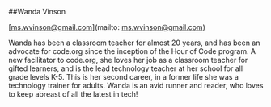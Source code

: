 ##Wanda Vinson

[ms.wvinson@gmail.com](mailto: ms.wvinson@gmail.com)

Wanda has been a classroom teacher for almost 20 years, and has been an advocate for code.org since the inception of the Hour of Code program.  A new facilitator to code.org, she loves her job as a classroom teacher for gifted learners,  and is the lead technology teacher at her school for all grade levels K-5.  This is her second career, in a former life she was a technology trainer for adults.  Wanda is an avid runner and reader, who loves to keep abreast of all the latest in tech!
